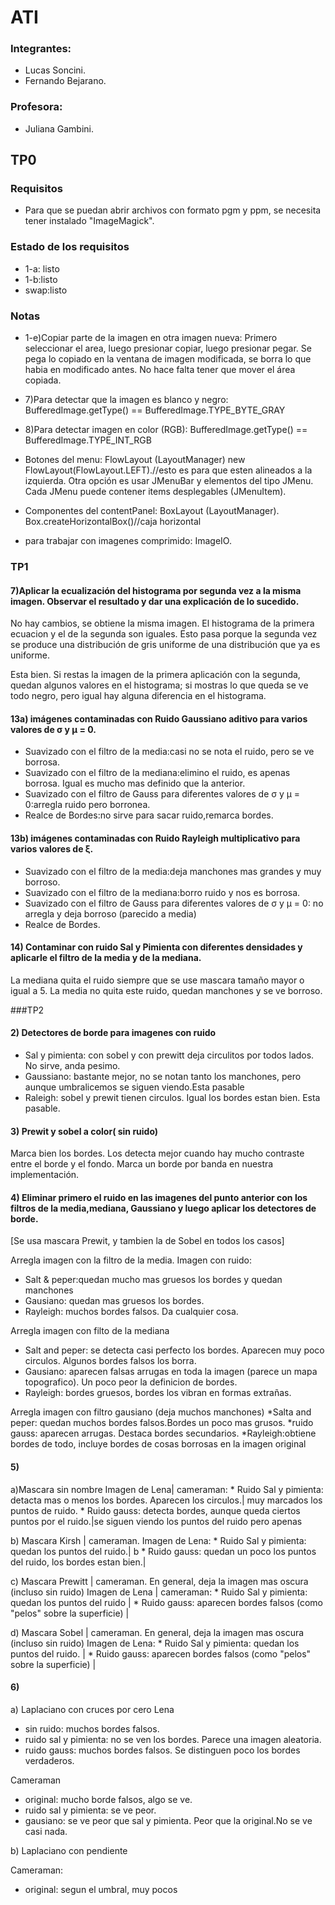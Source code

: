# ATI

### Integrantes:
* Lucas Soncini.
* Fernando Bejarano.

### Profesora:
* Juliana Gambini.

## TP0

### Requisitos
* Para que se puedan abrir archivos con formato pgm y ppm, se necesita tener instalado "ImageMagick".

### Estado de los requisitos
* 1-a: listo
* 1-b:listo
* swap:listo
### Notas
* 1-e)Copiar parte de la imagen en otra imagen nueva:
Primero seleccionar el area, luego presionar copiar, luego presionar pegar. Se pega lo copiado en la ventana de imagen modificada, se borra lo que habia en modificado antes. No hace falta tener que mover el área copiada.

* 7)Para detectar que la imagen es blanco y negro: BufferedImage.getType() == BufferedImage.TYPE_BYTE_GRAY

* 8)Para detectar imagen en color (RGB):
BufferedImage.getType() == BufferedImage.TYPE_INT_RGB

* Botones del menu: FlowLayout (LayoutManager)
new FlowLayout(FlowLayout.LEFT).//esto es para que esten alineados a la izquierda.
Otra opción es usar JMenuBar y elementos del tipo JMenu. Cada JMenu puede contener items desplegables (JMenuItem).
* Componentes del contentPanel: BoxLayout (LayoutManager).
Box.createHorizontalBox()//caja horizontal 
* para trabajar con imagenes comprimido: ImageIO.


### TP1

#### 7)Aplicar la ecualización del histograma por segunda vez a la misma imagen. Observar el resultado y dar una explicación de lo sucedido.

 No hay cambios, se obtiene la misma imagen. El histograma de la primera ecuacion y el de la segunda son iguales. Esto pasa porque la segunda vez se produce una distribución de gris uniforme de una distribución que ya es uniforme.

 
 Esta bien. Si restas la imagen de la primera aplicación con la segunda, quedan algunos valores en el histograma; si mostras lo que queda se ve todo negro, pero igual hay alguna diferencia en el histograma.
 
#### 13a) imágenes contaminadas con Ruido Gaussiano aditivo para varios valores de σ y μ = 0.
 * Suavizado con el filtro de la media:casi no se nota el ruido, pero se ve borrosa.
 * Suavizado con el filtro de la mediana:elimino el ruido, es apenas borrosa. Igual es mucho mas definido que la anterior.
 * Suavizado con el filtro de Gauss para diferentes valores de σ y μ = 0:arregla ruido pero borronea.
 * Realce de Bordes:no sirve para sacar ruido,remarca bordes.

#### 13b) imágenes contaminadas con Ruido Rayleigh multiplicativo para varios valores de ξ.
 * Suavizado con el filtro de la media:deja manchones mas grandes y muy borroso.
 * Suavizado con el filtro de la mediana:borro ruido y nos es borrosa.
 * Suavizado con el filtro de Gauss para diferentes valores de σ y μ = 0: no arregla y deja borroso (parecido a media)
 * Realce de Bordes.
 
#### 14) Contaminar con ruido Sal y Pimienta con diferentes densidades y aplicarle el filtro de la media y de la mediana.
 La mediana quita el ruido siempre que se use mascara tamaño mayor o igual a 5.
 La media no quita este ruido, quedan manchones y se ve borroso.

###TP2

#### 2) Detectores de borde para imagenes con ruido
 * Sal y pimienta: con sobel y con prewitt deja circulitos por todos lados. No sirve, anda pesimo.
 * Gaussiano: bastante mejor, no se notan tanto los manchones, pero aunque umbralicemos se siguen viendo.Esta pasable
 * Raleigh: sobel y prewit tienen circulos. Igual los bordes estan bien. Esta pasable.
 
#### 3) Prewit y sobel a color( sin ruido)
Marca bien los bordes. Los detecta mejor cuando hay mucho contraste entre el borde y el fondo.
Marca un borde por banda en nuestra implementación.

#### 4) Eliminar primero el ruido en las imagenes del punto anterior con los filtros de la media,mediana, Gaussiano y luego aplicar los detectores de borde.
 [Se usa mascara Prewit, y tambien la de Sobel en todos los casos]
 
 Arregla imagen con la filtro de la media.
 Imagen con ruido:
 * Salt & peper:quedan mucho mas gruesos los bordes y quedan manchones
 * Gausiano: quedan mas gruesos los bordes.
 * Rayleigh: muchos bordes falsos. Da cualquier cosa. 
 
 Arregla imagen con filto de la mediana
 * Salt and peper: se detecta casi perfecto los bordes. Aparecen muy poco circulos. Algunos bordes falsos los borra.
 * Gausiano: aparecen falsas arrugas en toda la imagen (parece un mapa topografico). Un poco peor la definicion de bordes. 
 * Rayleigh: bordes gruesos, bordes los vibran en formas extrañas.
 
 
 Arregla imagen con filtro gausiano (deja muchos manchones)
 *Salta and peper: quedan muchos bordes falsos.Bordes un poco mas grusos.
 *ruido gauss: aparecen arrugas. Destaca bordes secundarios.
 *Rayleigh:obtiene bordes de todo, incluye bordes de cosas borrosas en la imagen original 
 
 
 
#### 5)
a)Mascara sin nombre
Imagen de Lena| cameraman: 
	* Ruido Sal y pimienta: detacta mas o menos los bordes. Aparecen los circulos.| muy marcados los puntos de ruido.
	* Ruido gauss: detecta bordes, aunque queda ciertos puntos por el ruido.|se siguen viendo los puntos del ruido pero apenas
	
b) Mascara Kirsh | cameraman.
Imagen de Lena:
	* Ruido Sal y pimienta: quedan los puntos del ruido.| b
	* Ruido gauss: quedan un poco los puntos del ruido, los bordes estan bien.|
	
c) Mascara Prewitt | cameraman.
En general, deja la imagen mas oscura (incluso sin ruido)
Imagen de Lena | cameraman:
	* Ruido Sal y pimienta: quedan los puntos del ruido |
	* Ruido gauss:  aparecen bordes falsos (como "pelos" sobre la superficie) | 



d) Mascara Sobel | cameraman.
En general, deja la imagen mas oscura (incluso sin ruido)
Imagen de Lena:
	* Ruido Sal y pimienta: quedan los puntos del ruido. |
	* Ruido gauss:  aparecen bordes falsos (como "pelos" sobre la superficie) | 
	
	
#### 6) 
a) Laplaciano con cruces por cero
Lena
* sin ruido: muchos bordes falsos.
* ruido sal y pimienta: no se ven los bordes. Parece una imagen aleatoria.
* ruido gauss: muchos bordes falsos. Se distinguen poco los bordes verdaderos.

Cameraman
* original: mucho borde falsos, algo se ve.
* ruido sal y pimienta: se ve peor.
* gausiano: se ve peor que sal y pimienta. Peor que la original.No se ve casi nada.

b) Laplaciano con pendiente

Cameraman:
* original: segun el umbral, muy pocos 



	
	
	